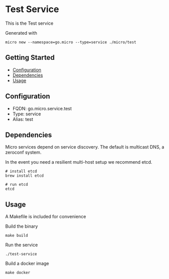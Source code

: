 # Test Service

This is the Test service

Generated with

```
micro new --namespace=go.micro --type=service ./micro/test
```

## Getting Started

- [Configuration](#configuration)
- [Dependencies](#dependencies)
- [Usage](#usage)

## Configuration

- FQDN: go.micro.service.test
- Type: service
- Alias: test

## Dependencies

Micro services depend on service discovery. The default is multicast DNS, a zeroconf system.

In the event you need a resilient multi-host setup we recommend etcd.

```
# install etcd
brew install etcd

# run etcd
etcd
```

## Usage

A Makefile is included for convenience

Build the binary

```
make build
```

Run the service
```
./test-service
```

Build a docker image
```
make docker
```